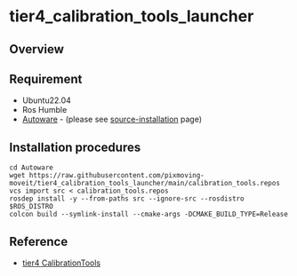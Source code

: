 # tier4_calibration_tools_launcher

## Overview
## Requirement
- Ubuntu22.04
- Ros Humble
- [Autoware](https://github.com/autowarefoundation/autoware) - (please see [source-installation](https://autowarefoundation.github.io/autoware-documentation/main/installation/autoware/source-installation/) page)

## Installation procedures
```shell
cd Autoware
wget https://raw.githubusercontent.com/pixmoving-moveit/tier4_calibration_tools_launcher/main/calibration_tools.repos
vcs import src < calibration_tools.repos
rosdep install -y --from-paths src --ignore-src --rosdistro $ROS_DISTRO
colcon build --symlink-install --cmake-args -DCMAKE_BUILD_TYPE=Release
```

## Reference
- [tier4 CalibrationTools](https://github.com/tier4/CalibrationTools/tree/tier4/universe)